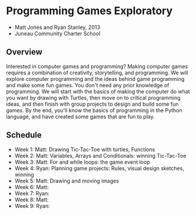 Programming Games Exploratory
=============================

- Matt Jones and Ryan Stanley, 2013
- Juneau Community Charter School 

Overview
--------
Interested in computer games and programming?  Making computer games requires a combination of creativity, storytelling, and programming. We will explore computer programming and the ideas behind game programming and make some fun games.  You don't need any prior knowledge of programming.  We will start with the basics of making the computer do what you want by drawing with Turtles, then move on to critical programming ideas, and then finish with group projects to design and build some fun games. By the end, you'll know the basics of programming in the Python language, and have created some games that are fun to play.

Schedule
--------
- Week 1: Matt: Drawing Tic-Tac-Toe with turtles, Functions
- Week 2: Matt: Variables, Arrays and Conditionals: winning Tic-Tac-Toe
- Week 3: Matt: For and while loops: the game event loop
- Week 4: Ryan: Planning game projects: Rules, visual design sketches, winning
- Week 5: Matt: Drawing and moving images
- Week 6: Matt:
- Week 7: Ryan:
- Week 8: Matt:
- Week 9: Ryan:
